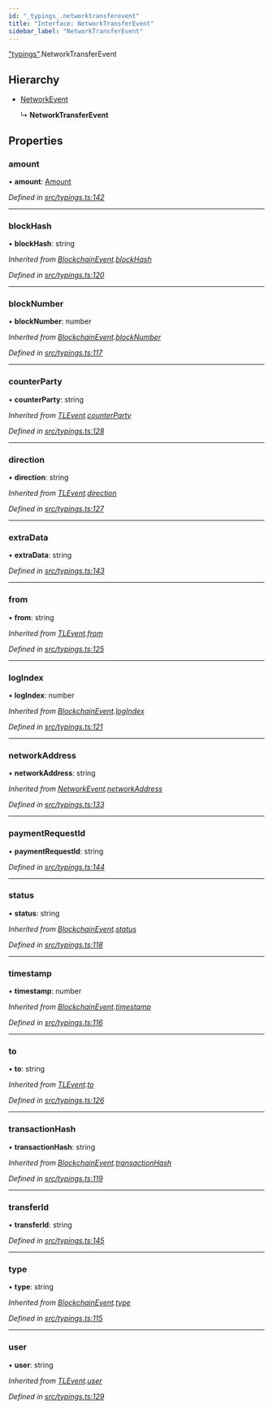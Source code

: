 ```yaml
---
id: "_typings_.networktransferevent"
title: "Interface: NetworkTransferEvent"
sidebar_label: "NetworkTransferEvent"
---
```


["typings"](../modules/_typings_.md).NetworkTransferEvent

## Hierarchy

* [NetworkEvent](_typings_.networkevent.md)

  ↳ **NetworkTransferEvent**

## Properties

### amount

•  **amount**: [Amount](_typings_.amount.md)

*Defined in [src/typings.ts:142](https://github.com/trustlines-protocol/clientlib/blob/a897659/src/typings.ts#L142)*

___

### blockHash

•  **blockHash**: string

*Inherited from [BlockchainEvent](_typings_.blockchainevent.md).[blockHash](_typings_.blockchainevent.md#blockhash)*

*Defined in [src/typings.ts:120](https://github.com/trustlines-protocol/clientlib/blob/a897659/src/typings.ts#L120)*

___

### blockNumber

•  **blockNumber**: number

*Inherited from [BlockchainEvent](_typings_.blockchainevent.md).[blockNumber](_typings_.blockchainevent.md#blocknumber)*

*Defined in [src/typings.ts:117](https://github.com/trustlines-protocol/clientlib/blob/a897659/src/typings.ts#L117)*

___

### counterParty

•  **counterParty**: string

*Inherited from [TLEvent](_typings_.tlevent.md).[counterParty](_typings_.tlevent.md#counterparty)*

*Defined in [src/typings.ts:128](https://github.com/trustlines-protocol/clientlib/blob/a897659/src/typings.ts#L128)*

___

### direction

•  **direction**: string

*Inherited from [TLEvent](_typings_.tlevent.md).[direction](_typings_.tlevent.md#direction)*

*Defined in [src/typings.ts:127](https://github.com/trustlines-protocol/clientlib/blob/a897659/src/typings.ts#L127)*

___

### extraData

•  **extraData**: string

*Defined in [src/typings.ts:143](https://github.com/trustlines-protocol/clientlib/blob/a897659/src/typings.ts#L143)*

___

### from

•  **from**: string

*Inherited from [TLEvent](_typings_.tlevent.md).[from](_typings_.tlevent.md#from)*

*Defined in [src/typings.ts:125](https://github.com/trustlines-protocol/clientlib/blob/a897659/src/typings.ts#L125)*

___

### logIndex

•  **logIndex**: number

*Inherited from [BlockchainEvent](_typings_.blockchainevent.md).[logIndex](_typings_.blockchainevent.md#logindex)*

*Defined in [src/typings.ts:121](https://github.com/trustlines-protocol/clientlib/blob/a897659/src/typings.ts#L121)*

___

### networkAddress

•  **networkAddress**: string

*Inherited from [NetworkEvent](_typings_.networkevent.md).[networkAddress](_typings_.networkevent.md#networkaddress)*

*Defined in [src/typings.ts:133](https://github.com/trustlines-protocol/clientlib/blob/a897659/src/typings.ts#L133)*

___

### paymentRequestId

•  **paymentRequestId**: string

*Defined in [src/typings.ts:144](https://github.com/trustlines-protocol/clientlib/blob/a897659/src/typings.ts#L144)*

___

### status

•  **status**: string

*Inherited from [BlockchainEvent](_typings_.blockchainevent.md).[status](_typings_.blockchainevent.md#status)*

*Defined in [src/typings.ts:118](https://github.com/trustlines-protocol/clientlib/blob/a897659/src/typings.ts#L118)*

___

### timestamp

•  **timestamp**: number

*Inherited from [BlockchainEvent](_typings_.blockchainevent.md).[timestamp](_typings_.blockchainevent.md#timestamp)*

*Defined in [src/typings.ts:116](https://github.com/trustlines-protocol/clientlib/blob/a897659/src/typings.ts#L116)*

___

### to

•  **to**: string

*Inherited from [TLEvent](_typings_.tlevent.md).[to](_typings_.tlevent.md#to)*

*Defined in [src/typings.ts:126](https://github.com/trustlines-protocol/clientlib/blob/a897659/src/typings.ts#L126)*

___

### transactionHash

•  **transactionHash**: string

*Inherited from [BlockchainEvent](_typings_.blockchainevent.md).[transactionHash](_typings_.blockchainevent.md#transactionhash)*

*Defined in [src/typings.ts:119](https://github.com/trustlines-protocol/clientlib/blob/a897659/src/typings.ts#L119)*

___

### transferId

•  **transferId**: string

*Defined in [src/typings.ts:145](https://github.com/trustlines-protocol/clientlib/blob/a897659/src/typings.ts#L145)*

___

### type

•  **type**: string

*Inherited from [BlockchainEvent](_typings_.blockchainevent.md).[type](_typings_.blockchainevent.md#type)*

*Defined in [src/typings.ts:115](https://github.com/trustlines-protocol/clientlib/blob/a897659/src/typings.ts#L115)*

___

### user

•  **user**: string

*Inherited from [TLEvent](_typings_.tlevent.md).[user](_typings_.tlevent.md#user)*

*Defined in [src/typings.ts:129](https://github.com/trustlines-protocol/clientlib/blob/a897659/src/typings.ts#L129)*
